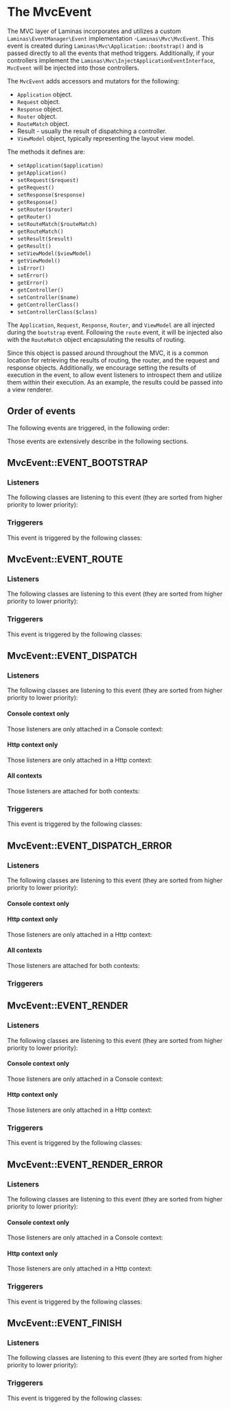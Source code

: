 # The MvcEvent

The MVC layer of Laminas incorporates and utilizes a custom `Laminas\EventManager\Event`
implementation -`Laminas\Mvc\MvcEvent`. This event is created during
`Laminas\Mvc\Application::bootstrap()` and is passed directly to all the events that method triggers.
Additionally, if your controllers implement the `Laminas\Mvc\InjectApplicationEventInterface`,
`MvcEvent` will be injected into those controllers.

The `MvcEvent` adds accessors and mutators for the following:

- `Application` object.
- `Request` object.
- `Response` object.
- `Router` object.
- `RouteMatch` object.
- Result - usually the result of dispatching a controller.
- `ViewModel` object, typically representing the layout view model.

The methods it defines are:

- `setApplication($application)`
- `getApplication()`
- `setRequest($request)`
- `getRequest()`
- `setResponse($response)`
- `getResponse()`
- `setRouter($router)`
- `getRouter()`
- `setRouteMatch($routeMatch)`
- `getRouteMatch()`
- `setResult($result)`
- `getResult()`
- `setViewModel($viewModel)`
- `getViewModel()`
- `isError()`
- `setError()`
- `getError()`
- `getController()`
- `setController($name)`
- `getControllerClass()`
- `setControllerClass($class)`

The `Application`, `Request`, `Response`, `Router`, and `ViewModel` are all injected during the
`bootstrap` event. Following the `route` event, it will be injected also with the `RouteMatch`
object encapsulating the results of routing.

Since this object is passed around throughout the MVC, it is a common location for retrieving the
results of routing, the router, and the request and response objects. Additionally, we encourage
setting the results of execution in the event, to allow event listeners to introspect them and
utilize them within their execution. As an example, the results could be passed into a view
renderer.

## Order of events

The following events are triggered, in the following order:

Those events are extensively describe in the following sections.

## MvcEvent::EVENT\_BOOTSTRAP

### Listeners

The following classes are listening to this event (they are sorted from higher priority to lower
priority):

### Triggerers

This event is triggered by the following classes:

## MvcEvent::EVENT\_ROUTE

### Listeners

The following classes are listening to this event (they are sorted from higher priority to lower
priority):

### Triggerers

This event is triggered by the following classes:

## MvcEvent::EVENT\_DISPATCH

### Listeners

The following classes are listening to this event (they are sorted from higher priority to lower
priority):

#### Console context only

Those listeners are only attached in a Console context:

#### Http context only

Those listeners are only attached in a Http context:

#### All contexts

Those listeners are attached for both contexts:

### Triggerers

This event is triggered by the following classes:

## MvcEvent::EVENT\_DISPATCH\_ERROR

### Listeners

The following classes are listening to this event (they are sorted from higher priority to lower
priority):

#### Console context only

#### Http context only

Those listeners are only attached in a Http context:

#### All contexts

Those listeners are attached for both contexts:

### Triggerers

## MvcEvent::EVENT\_RENDER

### Listeners

The following classes are listening to this event (they are sorted from higher priority to lower
priority):

#### Console context only

Those listeners are only attached in a Console context:

#### Http context only

Those listeners are only attached in a Http context:

### Triggerers

This event is triggered by the following classes:

## MvcEvent::EVENT\_RENDER\_ERROR

### Listeners

The following classes are listening to this event (they are sorted from higher priority to lower
priority):

#### Console context only

Those listeners are only attached in a Console context:

#### Http context only

Those listeners are only attached in a Http context:

### Triggerers

This event is triggered by the following classes:

## MvcEvent::EVENT\_FINISH

### Listeners

The following classes are listening to this event (they are sorted from higher priority to lower
priority):

### Triggerers

This event is triggered by the following classes:
